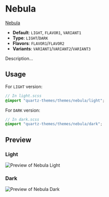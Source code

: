 # Nebula

[Nebula](https://github.com/dlccyes)

- **Default**: `LIGHT`, `FLAVOR1`, `VARIANT1`
- **Type**: `LIGHT`/`DARK`
- **Flavors**: `FLAVOR1`/`FLAVOR2`
- **Variants**: `VARIANT1`/`VARIANT2`/`VARIANT3`

Description...

## Usage

For `LIGHT` version:

```scss
// In light.scss
@import "quartz-themes/themes/nebula/light";
```

For `DARK` version:

```scss
// In dark.scss
@import "quartz-themes/themes/nebula/dark";
```

## Preview

### Light

![Preview of Nebula Light](preview-light.png)

### Dark

![Preview of Nebula Dark](preview-dark.png)
